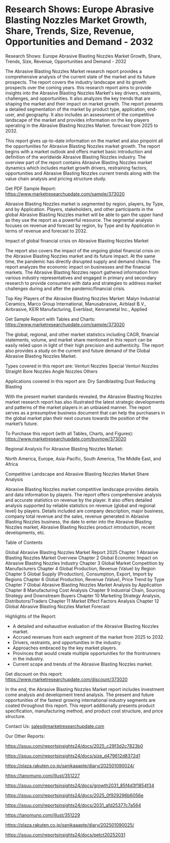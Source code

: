 # Research Shows: Europe Abrasive Blasting Nozzles Market Growth, Share, Trends, Size, Revenue, Opportunities and Demand - 2032
 Research Shows: Europe Abrasive Blasting Nozzles Market Growth, Share, Trends, Size, Revenue, Opportunities and Demand - 2032

The Abrasive Blasting Nozzles Market research report provides a comprehensive analysis of the current state of the market and its future prospects. The report covers the industry landscape and its growth prospects over the coming years. this research report aims to provide insights into the Abrasive Blasting Nozzles Market's key drivers, restraints, challenges, and opportunities. It also analyzes the key trends that are shaping the market and their impact on market growth. The report presents a detailed segmentation of the market by product type, application, end-user, and geography. It also includes an assessment of the competitive landscape of the market and provides information on the key players operating in the Abrasive Blasting Nozzles Market. forecast from 2025 to 2032.

This report gives up-to-date information on the market and also pinpoint all the opportunities for Abrasive Blasting Nozzles market growth. The report begins with a market outlook and offers market basic introduction and definition of the worldwide Abrasive Blasting Nozzles industry. The overview part of the report contains Abrasive Blasting Nozzles market dynamics which includes market growth drivers, restraining factors, opportunities and Abrasive Blasting Nozzles current trends along with the value chain analysis and pricing structure study.

Get PDF Sample Report: https://www.marketresearchupdate.com/sample/373020

Abrasive Blasting Nozzles market is segmented by region, players, by Type, and by Application. Players, stakeholders, and other participants in the global Abrasive Blasting Nozzles market will be able to gain the upper hand as they use the report as a powerful resource. The segmental analysis focuses on revenue and forecast by region, by Type and by Application in terms of revenue and forecast to 2032.

Impact of global financial crisis on Abrasive Blasting Nozzles Market

The report also covers the impact of the ongoing global financial crisis on the Abrasive Blasting Nozzles market and its future impact. At the same time, the pandemic has directly disrupted supply and demand chains. The report analyzes the economic impact on businesses and the financial markets. The Abrasive Blasting Nozzles report gathered information from various industry representatives and engaged in primary and secondary research to provide consumers with data and strategies to address market challenges during and after the pandemic/financial crisis.

Top Key Players of the Abrasive Blasting Nozzles Market:
Malyn Industrial Ceramics, Marco Group International, Manusabrasive, Airblast B.V., Airbrasive, KEIR Manufacturing, Everblast, Kennametal Inc., Applied


Get Sample Report with Tables and Charts: https://www.marketresearchupdate.com/sample/373020

The global, regional, and other market statistics including CAGR, financial statements, volume, and market share mentioned in this report can be easily relied upon in light of their high precision and authenticity. The report also provides a study on the current and future demand of the Global Abrasive Blasting Nozzles Market.

Types covered in this report are:
Venturi Nozzles
Special Venturi Nozzles
Straight Bore Nozzles
Angle Nozzles
Others


Applications covered in this report are:
Dry Sandblasting
Dust Reducing Blasting


With the present market standards revealed, the Abrasive Blasting Nozzles market research report has also illustrated the latest strategic developments and patterns of the market players in an unbiased manner. The report serves as a presumptive business document that can help the purchasers in the global market plan their next courses towards the position of the market’s future.

To Purchase this report (with all Tables, Charts, and Figures): https://www.marketresearchupdate.com/buynow/373020

Regional Analysis For Abrasive Blasting Nozzles Market:

North America, Europe, Asia-Pacific, South America, The Middle East, and Africa

Competitive Landscape and Abrasive Blasting Nozzles Market Share Analysis

Abrasive Blasting Nozzles market competitive landscape provides details and data information by players. The report offers comprehensive analysis and accurate statistics on revenue by the player. It also offers detailed analysis supported by reliable statistics on revenue (global and regional level) by players. Details included are company description, major business, company total revenue and the sales, revenue generated in Abrasive Blasting Nozzles business, the date to enter into the Abrasive Blasting Nozzles market, Abrasive Blasting Nozzles product introduction, recent developments, etc.

Table of Contents

Global Abrasive Blasting Nozzles Market Report 2025
Chapter 1 Abrasive Blasting Nozzles Market Overview
Chapter 2 Global Economic Impact on Abrasive Blasting Nozzles Industry
Chapter 3 Global Market Competition by Manufacturers
Chapter 4 Global Production, Revenue (Value) by Region
Chapter 5 Global Supply (Production), Consumption, Export, Import by Regions
Chapter 6 Global Production, Revenue (Value), Price Trend by Type
Chapter 7 Global Abrasive Blasting Nozzles Market Analysis by Application
Chapter 8 Manufacturing Cost Analysis
Chapter 9 Industrial Chain, Sourcing Strategy and Downstream Buyers
Chapter 10 Marketing Strategy Analysis, Distributors/Traders
Chapter 11 Market Effect Factors Analysis
Chapter 12 Global Abrasive Blasting Nozzles Market Forecast

Highlights of the Report:

- A detailed and exhaustive evaluation of the Abrasive Blasting Nozzles market.
- Accrued revenues from each segment of the market from 2025 to 2032.
- Drivers, restraints, and opportunities in the industry.
- Approaches embraced by the key market players.
- Provinces that would create multiple opportunities for the frontrunners in the industry.
- Current scope and trends of the Abrasive Blasting Nozzles market.

Get discount on this report: https://www.marketresearchupdate.com/discount/373020

In the end, the Abrasive Blasting Nozzles Market report includes investment come analysis and development trend analysis. The present and future opportunities of the fastest growing international industry segments are coated throughout this report. This report additionally presents product specification, manufacturing method, and product cost structure, and price structure.

Contact Us:
sales@marketresearchupdate.com

Our Other Reports:

https://issuu.com/reportsinsights24/docs/2025_c29f3d2c7823b0

https://issuu.com/reportsinsights24/docs/size_d479612d8372d1

https://plaza.rakuten.co.jp/sanikaaapte/diary/202501090024/

https://tanomuno.com/illust/351227

https://issuu.com/reportsinsights24/docs/growth2031_85f4d3f1854f34

https://issuu.com/reportsinsights24/docs/2025_0f929296b6056e

https://issuu.com/reportsinsights24/docs/2031_afd25377c7a564

https://tanomuno.com/illust/351229

https://plaza.rakuten.co.jp/sanikaaapte/diary/202501090025/

https://issuu.com/reportsinsights24/docs/petct20252031
